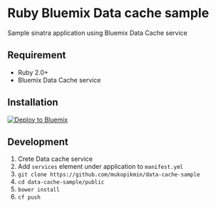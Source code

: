 # Ruby Bluemix Data cache sample

Sample sinatra application using Bluemix Data Cache service


## Requirement

* Ruby 2.0+
* Bluemix Data Cache service


## Installation

[![Deploy to Bluemix](https://bluemix.net/deploy/button.png)](https://bluemix.net/deploy?repository=https://github.com/mukopikmin/bluemix-ruby-data-cache-sample.git)


## Development

1. Crete Data cache service
1. Add ```services``` element under application to ```manifest.yml```
1. ```git clone https://github.com/mukopikmin/data-cache-sample```
1. ```cd data-cache-sample/public```
1. ```bower install```
1. ```cf push```
